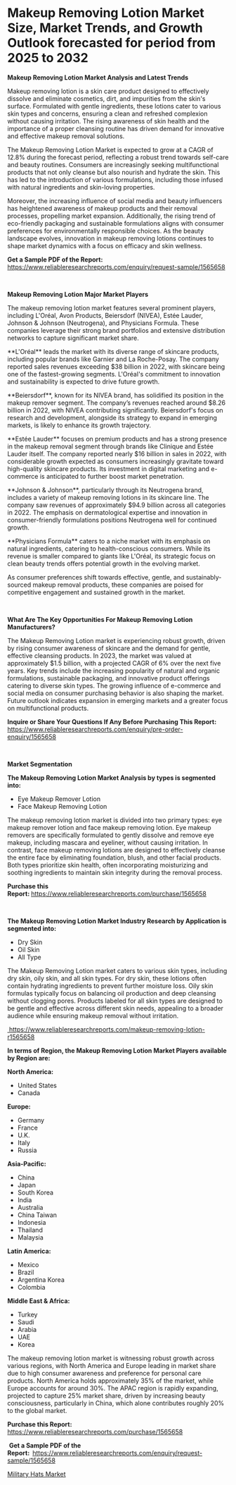 <p><h1>Makeup Removing Lotion Market Size, Market Trends, and Growth Outlook forecasted for period from 2025 to 2032</h1></p><p><strong>Makeup Removing Lotion Market Analysis and Latest Trends</strong></p>
<p><p>Makeup removing lotion is a skin care product designed to effectively dissolve and eliminate cosmetics, dirt, and impurities from the skin's surface. Formulated with gentle ingredients, these lotions cater to various skin types and concerns, ensuring a clean and refreshed complexion without causing irritation. The rising awareness of skin health and the importance of a proper cleansing routine has driven demand for innovative and effective makeup removal solutions.</p><p>The Makeup Removing Lotion Market is expected to grow at a CAGR of 12.8% during the forecast period, reflecting a robust trend towards self-care and beauty routines. Consumers are increasingly seeking multifunctional products that not only cleanse but also nourish and hydrate the skin. This has led to the introduction of various formulations, including those infused with natural ingredients and skin-loving properties.</p><p>Moreover, the increasing influence of social media and beauty influencers has heightened awareness of makeup products and their removal processes, propelling market expansion. Additionally, the rising trend of eco-friendly packaging and sustainable formulations aligns with consumer preferences for environmentally responsible choices. As the beauty landscape evolves, innovation in makeup removing lotions continues to shape market dynamics with a focus on efficacy and skin wellness.</p></p>
<p><strong>Get a Sample PDF of the Report:&nbsp;</strong> <a href="https://www.reliableresearchreports.com/enquiry/request-sample/1565658?utm_campaign=3111&utm_medium=2&utm_source=Github&utm_content=ia&utm_term=04042025&utm_id=makeup-removing-lotion">https://www.reliableresearchreports.com/enquiry/request-sample/1565658</a></p>
<p>&nbsp;</p>
<p><strong>Makeup Removing Lotion Major Market Players</strong></p>
<p><p>The makeup removing lotion market features several prominent players, including L'Oréal, Avon Products, Beiersdorf (NIVEA), Estée Lauder, Johnson & Johnson (Neutrogena), and Physicians Formula. These companies leverage their strong brand portfolios and extensive distribution networks to capture significant market share.</p><p>**L'Oréal** leads the market with its diverse range of skincare products, including popular brands like Garnier and La Roche-Posay. The company reported sales revenues exceeding $38 billion in 2022, with skincare being one of the fastest-growing segments. L'Oréal's commitment to innovation and sustainability is expected to drive future growth.</p><p>**Beiersdorf**, known for its NIVEA brand, has solidified its position in the makeup remover segment. The company’s revenues reached around $8.26 billion in 2022, with NIVEA contributing significantly. Beiersdorf's focus on research and development, alongside its strategy to expand in emerging markets, is likely to enhance its growth trajectory.</p><p>**Estée Lauder** focuses on premium products and has a strong presence in the makeup removal segment through brands like Clinique and Estée Lauder itself. The company reported nearly $16 billion in sales in 2022, with considerable growth expected as consumers increasingly gravitate toward high-quality skincare products. Its investment in digital marketing and e-commerce is anticipated to further boost market penetration.</p><p>**Johnson & Johnson**, particularly through its Neutrogena brand, includes a variety of makeup removing lotions in its skincare line. The company saw revenues of approximately $94.9 billion across all categories in 2022. The emphasis on dermatological expertise and innovation in consumer-friendly formulations positions Neutrogena well for continued growth.</p><p>**Physicians Formula** caters to a niche market with its emphasis on natural ingredients, catering to health-conscious consumers. While its revenue is smaller compared to giants like L'Oréal, its strategic focus on clean beauty trends offers potential growth in the evolving market. </p><p>As consumer preferences shift towards effective, gentle, and sustainably-sourced makeup removal products, these companies are poised for competitive engagement and sustained growth in the market.</p></p>
<p>&nbsp;</p>
<p><strong>What Are The Key Opportunities For Makeup Removing Lotion Manufacturers?</strong></p>
<p><p>The Makeup Removing Lotion market is experiencing robust growth, driven by rising consumer awareness of skincare and the demand for gentle, effective cleansing products. In 2023, the market was valued at approximately $1.5 billion, with a projected CAGR of 6% over the next five years. Key trends include the increasing popularity of natural and organic formulations, sustainable packaging, and innovative product offerings catering to diverse skin types. The growing influence of e-commerce and social media on consumer purchasing behavior is also shaping the market. Future outlook indicates expansion in emerging markets and a greater focus on multifunctional products.</p></p>
<p><strong>Inquire or Share Your Questions If Any Before Purchasing This Report:</strong> <a href="https://www.reliableresearchreports.com/enquiry/pre-order-enquiry/1565658?utm_campaign=3111&utm_medium=2&utm_source=Github&utm_content=ia&utm_term=04042025&utm_id=makeup-removing-lotion">https://www.reliableresearchreports.com/enquiry/pre-order-enquiry/1565658</a></p>
<p>&nbsp;</p>
<p><strong>Market Segmentation</strong></p>
<p><strong>The Makeup Removing Lotion Market Analysis by types is segmented into:</strong></p>
<p><ul><li>Eye Makeup Remover Lotion</li><li>Face Makeup Removing Lotion</li></ul></p>
<p><p>The makeup removing lotion market is divided into two primary types: eye makeup remover lotion and face makeup removing lotion. Eye makeup removers are specifically formulated to gently dissolve and remove eye makeup, including mascara and eyeliner, without causing irritation. In contrast, face makeup removing lotions are designed to effectively cleanse the entire face by eliminating foundation, blush, and other facial products. Both types prioritize skin health, often incorporating moisturizing and soothing ingredients to maintain skin integrity during the removal process.</p></p>
<p><strong>Purchase this Report:&nbsp;</strong><a href="https://www.reliableresearchreports.com/purchase/1565658?utm_campaign=3111&utm_medium=2&utm_source=Github&utm_content=ia&utm_term=04042025&utm_id=makeup-removing-lotion">https://www.reliableresearchreports.com/purchase/1565658</a></p>
<p>&nbsp;</p>
<p><strong>The Makeup Removing Lotion Market Industry Research by Application is segmented into:</strong></p>
<p><ul><li>Dry Skin</li><li>Oil Skin</li><li>All Type</li></ul></p>
<p><p>The Makeup Removing Lotion market caters to various skin types, including dry skin, oily skin, and all skin types. For dry skin, these lotions often contain hydrating ingredients to prevent further moisture loss. Oily skin formulas typically focus on balancing oil production and deep cleansing without clogging pores. Products labeled for all skin types are designed to be gentle and effective across different skin needs, appealing to a broader audience while ensuring makeup removal without irritation.</p></p>
<p><a href="https://www.reliableresearchreports.com/makeup-removing-lotion-r1565658?utm_campaign=3111&utm_medium=2&utm_source=Github&utm_content=ia&utm_term=04042025&utm_id=makeup-removing-lotion">&nbsp;https://www.reliableresearchreports.com/makeup-removing-lotion-r1565658</a></p>
<p><strong>In terms of Region, the Makeup Removing Lotion Market Players available by Region are:</strong></p>
<p>
    <p> <strong> North America: </strong>
        <ul>
            <li>United States</li>
            <li>Canada</li>
        </ul>
        </p> 
    <p> <strong> Europe: </strong>
        <ul>
            <li>Germany</li>
            <li>France</li>
            <li>U.K.</li>
            <li>Italy</li>
            <li>Russia</li>
        </ul>
        </p> 
    <p> <strong> Asia-Pacific: </strong>
        <ul>
            <li>China</li>
            <li>Japan</li>
            <li>South Korea</li>
            <li>India</li>
            <li>Australia</li>
            <li>China Taiwan</li>
            <li>Indonesia</li>
            <li>Thailand</li>
            <li>Malaysia</li>
        </ul>
        </p> 
    <p> <strong> Latin America: </strong>
        <ul>
            <li>Mexico</li>
            <li>Brazil</li>
            <li>Argentina Korea</li>
            <li>Colombia</li>
        </ul>
        </p> 
    <p> <strong> Middle East & Africa: </strong>
        <ul>
            <li>Turkey</li>
            <li>Saudi</li>
            <li>Arabia</li>
            <li>UAE</li>
            <li>Korea</li>
        </ul>
    </p>
    </p>
<p><p>The makeup removing lotion market is witnessing robust growth across various regions, with North America and Europe leading in market share due to high consumer awareness and preference for personal care products. North America holds approximately 35% of the market, while Europe accounts for around 30%. The APAC region is rapidly expanding, projected to capture 25% market share, driven by increasing beauty consciousness, particularly in China, which alone contributes roughly 20% to the global market.</p></p>
<p><strong>Purchase this Report: </strong><a href="https://www.reliableresearchreports.com/purchase/1565658?utm_campaign=3111&utm_medium=2&utm_source=Github&utm_content=ia&utm_term=04042025&utm_id=makeup-removing-lotion">https://www.reliableresearchreports.com/purchase/1565658</a></p>
<p>&nbsp;<strong>Get a Sample PDF of the Report:&nbsp;&nbsp;</strong><a href="https://www.reliableresearchreports.com/enquiry/request-sample/1565658?utm_campaign=3111&utm_medium=2&utm_source=Github&utm_content=ia&utm_term=04042025&utm_id=makeup-removing-lotion">https://www.reliableresearchreports.com/enquiry/request-sample/1565658</a></p>
<p><strong></strong></p>
<p><p><a href="https://github.com/dushornerfe/Market-Research-Report-List-1/blob/main/military-hats-market.md?utm_campaign=3111&utm_medium=2&utm_source=Github&utm_content=ia&utm_term=04042025&utm_id=makeup-removing-lotion">Military Hats Market</a></p></p>
